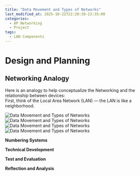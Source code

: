 ```yaml
---
title: "Data Movement and Types of Networks"
last_modified_at: 2025-10-22T22:20:30-22:35:00
categories:
  - AP Networking
  - Project
tags:
  - LAN Components
---
```


# Design and Planning

## Networking Analogy

Here is an analogy to help conceptualize the Networking and the relationship between devices:  
First, think of the Local Area Network (LAN) — the LAN is like a neighborhood.

![Data Movement and Types of Networks](/Users/ScarlettLatin/Documents/GitHub/Black-Scarlett-AP-Networking-Portfolio/assets/images/Photo9DataMovementandTypesofNetworks.jpg)
![Data Movement and Types of Networks](/Users/ScarlettLatin/Documents/GitHub/Black-Scarlett-AP-Networking-Portfolio/assets/images/Photo10DataMovementandTypesofNetworks.jpg)
![Data Movement and Types of Networks](/Users/ScarlettLatin/Documents/GitHub/Black-Scarlett-AP-Networking-Portfolio/assets/images/Photo11DataMovementandTypesofNetworks.jpg)
![Data Movement and Types of Networks](/Users/ScarlettLatin/Documents/GitHub/Black-Scarlett-AP-Networking-Portfolio/assets/images/Photo12DataMovementandTypesofNetworks.jpg)


**Numbering Systems**

**Technical Development**

**Test and Evaluation**

**Reflection and Analysis**

